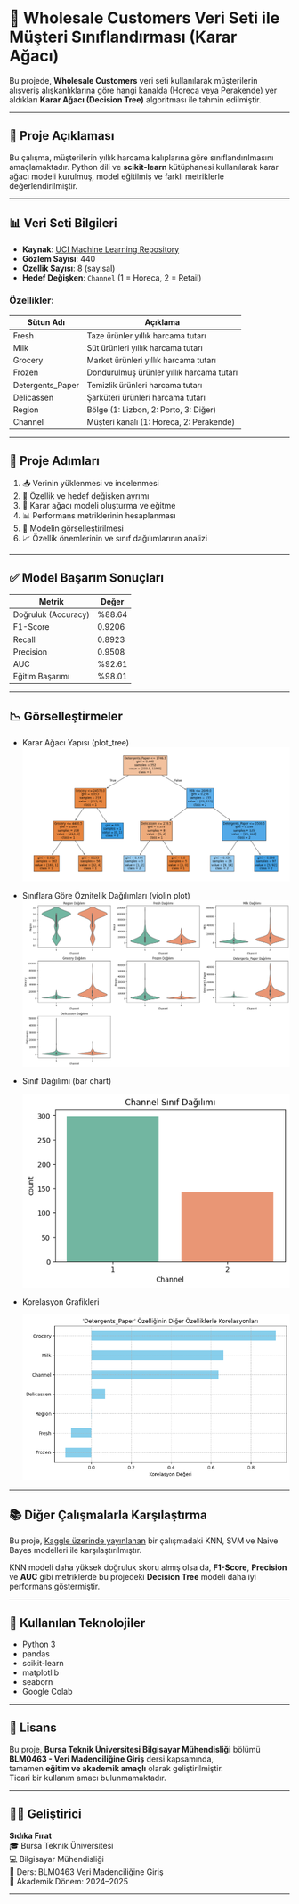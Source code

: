 # 🛒 Wholesale Customers Veri Seti ile Müşteri Sınıflandırması (Karar Ağacı)

Bu projede, **Wholesale Customers** veri seti kullanılarak müşterilerin alışveriş alışkanlıklarına göre hangi kanalda (Horeca veya Perakende) yer aldıkları **Karar Ağacı (Decision Tree)** algoritması ile tahmin edilmiştir.

---

## 📌 Proje Açıklaması

Bu çalışma, müşterilerin yıllık harcama kalıplarına göre sınıflandırılmasını amaçlamaktadır. Python dili ve **scikit-learn** kütüphanesi kullanılarak karar ağacı modeli kurulmuş, model eğitilmiş ve farklı metriklerle değerlendirilmiştir.

---

## 📊 Veri Seti Bilgileri

- **Kaynak**: [UCI Machine Learning Repository](https://archive.ics.uci.edu/dataset/292/wholesale+customers)  
- **Gözlem Sayısı**: 440  
- **Özellik Sayısı**: 8 (sayısal)  
- **Hedef Değişken**: `Channel` (1 = Horeca, 2 = Retail)

### Özellikler:

| Sütun Adı         | Açıklama                                      |
|------------------|-----------------------------------------------|
| Fresh            | Taze ürünler yıllık harcama tutarı            |
| Milk             | Süt ürünleri yıllık harcama tutarı            |
| Grocery          | Market ürünleri yıllık harcama tutarı         |
| Frozen           | Dondurulmuş ürünler yıllık harcama tutarı     |
| Detergents_Paper | Temizlik ürünleri harcama tutarı              |
| Delicassen       | Şarküteri ürünleri harcama tutarı             |
| Region           | Bölge (1: Lizbon, 2: Porto, 3: Diğer)         |
| Channel          | Müşteri kanalı (1: Horeca, 2: Perakende)      |

---

## 🧪 Proje Adımları

1. 📥 Verinin yüklenmesi ve incelenmesi  
2. 🧹 Özellik ve hedef değişken ayrımı  
3. 🧠 Karar ağacı modeli oluşturma ve eğitme  
4. 📊 Performans metriklerinin hesaplanması  
5. 🌲 Modelin görselleştirilmesi  
6. 📈 Özellik önemlerinin ve sınıf dağılımlarının analizi

---

## ✅ Model Başarım Sonuçları

| Metrik           | Değer     |
|------------------|-----------|
| Doğruluk (Accuracy) | %88.64  |
| F1-Score         | 0.9206    |
| Recall           | 0.8923    |
| Precision        | 0.9508    |
| AUC              | %92.61    |
| Eğitim Başarımı  | %98.01    |

---

## 📉 Görselleştirmeler

- Karar Ağacı Yapısı (plot_tree)
  ![Karar Ağacı](images/egitilmiskarar.png)
- Sınıflara Göre Öznitelik Dağılımları (violin plot)
   ![Violin Plot](images/barplot.png)  
- Sınıf Dağılımı (bar chart)
  
   ![Sınıf Dağılımı](images/sınıfdagilimi.png)
  
- Korelasyon Grafikleri
  
   ![Korelasyon](images/korelasyon.png)

---

## 📚 Diğer Çalışmalarla Karşılaştırma

Bu proje, [Kaggle üzerinde yayınlanan](https://www.kaggle.com/code/sahistapatel96/wholesale-customer-segmentation) bir çalışmadaki KNN, SVM ve Naive Bayes modelleri ile karşılaştırılmıştır.  

KNN modeli daha yüksek doğruluk skoru almış olsa da, **F1-Score**, **Precision** ve **AUC** gibi metriklerde bu projedeki **Decision Tree** modeli daha iyi performans göstermiştir.

---

## 🧰 Kullanılan Teknolojiler

- Python 3  
- pandas  
- scikit-learn  
- matplotlib  
- seaborn  
- Google Colab  

---

## 📄 Lisans

Bu proje, **Bursa Teknik Üniversitesi Bilgisayar Mühendisliği** bölümü  
**BLM0463 - Veri Madenciliğine Giriş** dersi kapsamında,  
tamamen **eğitim ve akademik amaçlı** olarak geliştirilmiştir.  
Ticari bir kullanım amacı bulunmamaktadır.

---

## 👩‍💻 Geliştirici

**Sıdıka Fırat**  
🎓 Bursa Teknik Üniversitesi  
💻 Bilgisayar Mühendisliği  
📘 Ders: BLM0463 Veri Madenciliğine Giriş  
📅 Akademik Dönem: 2024–2025

---


